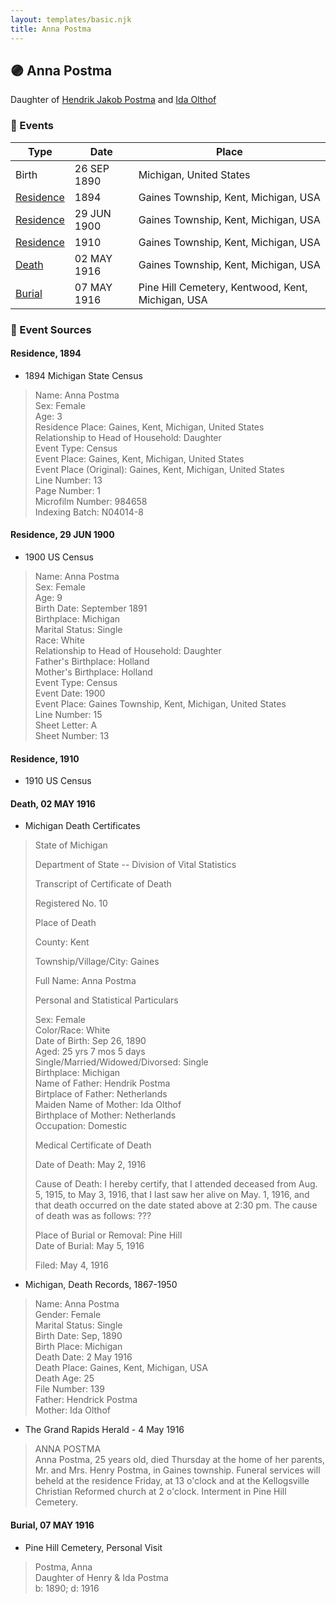 ```yaml
---
layout: templates/basic.njk
title: Anna Postma
---
```

## 🟣 Anna Postma

Daughter of [Hendrik Jakob Postma](/people/3/31727152) and [Ida Olthof](/people/6/60020862)

### 📆 Events

Type | Date | Place
------ | ------ | ------
Birth | 26 SEP 1890 | Michigan, United States
[Residence](#event-352d9087-0d86-476f-adda-ceea26352566) | 1894 | Gaines Township, Kent, Michigan, USA
[Residence](#event-2125c066-150c-4e5f-926e-e2e669ce4b4b) | 29 JUN 1900 | Gaines Township, Kent, Michigan, USA
[Residence](#event-e25dda46-00ac-45f4-9a56-9d5b4569cfab) | 1910 | Gaines Township, Kent, Michigan, USA
[Death](#event-800c4f3c-b600-45bc-8b9c-9c40a9cb3956) | 02 MAY 1916 | Gaines Township, Kent, Michigan, USA
[Burial](#event-b5693e03-998e-460b-a1a3-3d56fdc701ce) | 07 MAY 1916 | Pine Hill Cemetery, Kentwood, Kent, Michigan, USA

### 📰 Event Sources

#### <a id="event-352d9087-0d86-476f-adda-ceea26352566"></a> Residence, 1894
* 1894 Michigan State Census
>   
  > Name: Anna Postma  
  > Sex: Female  
  > Age: 3  
  > Residence Place: Gaines, Kent, Michigan, United States  
  > Relationship to Head of Household: Daughter  
  > Event Type: Census  
  > Event Place: Gaines, Kent, Michigan, United States  
  > Event Place (Original): Gaines, Kent, Michigan, United States  
  > Line Number: 13  
  > Page Number: 1  
  > Microfilm Number: 984658  
  > Indexing Batch: N04014-8

#### <a id="event-2125c066-150c-4e5f-926e-e2e669ce4b4b"></a> Residence, 29 JUN 1900
* 1900 US Census
>   
  > Name: Anna Postma  
  > Sex: Female  
  > Age: 9  
  > Birth Date: September 1891  
  > Birthplace: Michigan  
  > Marital Status: Single  
  > Race: White  
  > Relationship to Head of Household: Daughter  
  > Father's Birthplace: Holland  
  > Mother's Birthplace: Holland  
  > Event Type: Census  
  > Event Date: 1900  
  > Event Place: Gaines Township, Kent, Michigan, United States  
  > Line Number: 15  
  > Sheet Letter: A  
  > Sheet Number: 13

#### <a id="event-e25dda46-00ac-45f4-9a56-9d5b4569cfab"></a> Residence, 1910
* 1910 US Census

#### <a id="event-800c4f3c-b600-45bc-8b9c-9c40a9cb3956"></a> Death, 02 MAY 1916
* Michigan Death Certificates
>   
  > State of Michigan  
  >   
  > Department of State -- Division of Vital Statistics  
  >   
  > Transcript of Certificate of Death  
  >   
  > Registered No. 10  
  >   
  >   
  > Place of Death  
  >   
  > County: Kent  
  >   
  > Township/Village/City: Gaines  
  >   
  > Full Name: Anna Postma  
  >   
  >   
  > Personal and Statistical Particulars  
  >   
  > Sex: Female  
  > Color/Race: White  
  > Date of Birth: Sep 26, 1890  
  > Aged: 25 yrs 7 mos 5 days  
  > Single/Married/Widowed/Divorsed: Single  
  > Birthplace: Michigan  
  > Name of Father: Hendrik Postma  
  > Birtplace of Father: Netherlands  
  > Maiden Name of Mother: Ida Olthof  
  > Birthplace of Mother: Netherlands  
  > Occupation: Domestic  
  >   
  >   
  > Medical Certificate of Death  
  >   
  > Date of Death: May 2, 1916  
  >   
  > Cause of Death: I hereby certify, that I attended deceased from Aug. 5, 1915, to May 3, 1916, that I last saw her alive on May. 1, 1916, and that death occurred on the date stated above at 2:30 pm. The cause of death was as follows: ???  
  >   
  > Place of Burial or Removal: Pine Hill  
  > Date of Burial: May 5, 1916  
  >   
  > Filed: May 4, 1916
* Michigan, Death Records, 1867-1950
>   
  > Name: Anna Postma  
  > Gender: Female  
  > Marital Status: Single  
  > Birth Date: Sep, 1890  
  > Birth Place: Michigan  
  > Death Date: 2 May 1916  
  > Death Place: Gaines, Kent, Michigan, USA  
  > Death Age: 25  
  > File Number: 139  
  > Father: Hendrick Postma  
  > Mother: Ida Olthof
* The Grand Rapids Herald  - 4 May 1916
>   
  > ANNA POSTMA  
  > Anna Postma, 25 years old, died Thursday at the home of her parents, Mr. and Mrs. Henry Postma, in Gaines township. Funeral services will beheld at the residence Friday, at 13 o'clock and at the Kellogsville Christian Reformed church at 2 o'clock. Interment in Pine Hill Cemetery.

#### <a id="event-b5693e03-998e-460b-a1a3-3d56fdc701ce"></a> Burial, 07 MAY 1916
* Pine Hill Cemetery, Personal Visit
>   
  > Postma, Anna  
  > Daughter of Henry & Ida Postma  
  > b: 1890; d: 1916
